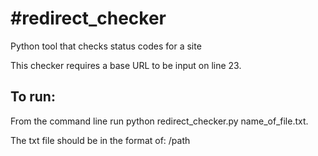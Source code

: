 #redirect_checker
================

Python tool that checks status codes for a site

This checker requires a base URL to be input on line 23.

To run:
-
From the command line run python redirect_checker.py name_of_file.txt.

The txt file should be in the format of: 
/path
